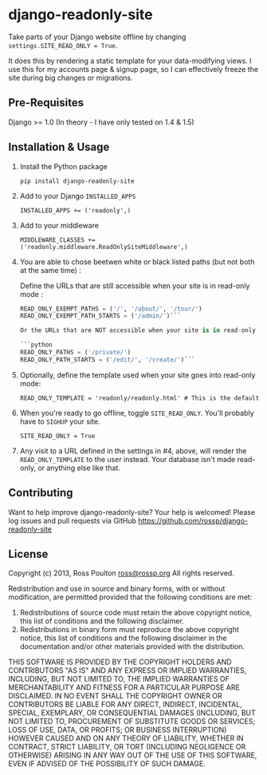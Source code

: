 django-readonly-site
====================

Take parts of your Django website offline by changing `settings.SITE_READ_ONLY = True`.

It does this by rendering a static template for your data-modifying views. I use this for my accounts page & signup page, so I can effectively freeze the site during big changes or migrations.

Pre-Requisites
--------------

Django >= 1.0 (In theory - I have only tested on 1.4 & 1.5)


Installation & Usage
--------------------

1. Install the Python package

   `pip install django-readonly-site`

2. Add to your Django `INSTALLED_APPS`

   `INSTALLED_APPS += ('readonly',)`

3. Add to your middleware

   `MIDDLEWARE_CLASSES += ('readonly.middleware.ReadOnlySiteMiddleware',)`

4. You are able to chose beetwen white or black listed paths (but not both at the same time) :

   Define the URLs that are still accessible when your site is in read-only mode :

   ```python
   READ_ONLY_EXEMPT_PATHS = ('/', '/about/', '/tour/')
   READ_ONLY_EXEMPT_PATH_STARTS = ('/admin/')```

   Or the URLs that are NOT accessible when your site is in read-only mode :

   ```python
   READ_ONLY_PATHS = ('/private/')
   READ_ONLY_PATH_STARTS = ('/edit/', '/create/')```


5. Optionally, define the template used when your site goes into read-only mode:

   `READ_ONLY_TEMPLATE = 'readonly/readonly.html' # This is the default`

6. When you're ready to go offline, toggle `SITE_READ_ONLY`. You'll probably have to `SIGHUP` your site.

   `SITE_READ_ONLY = True`

7. Any visit to a URL defined in the settings in #4, above, will render the `READ_ONLY_TEMPLATE` to the user instead. Your database isn't made read-only, or anything else like that.

Contributing
------------

Want to help improve django-readonly-site? Your help is welcomed! Please log issues and pull requests via GitHub https://github.com/rossp/django-readonly-site


License
-------

Copyright (c) 2013, Ross Poulton <ross@rossp.org>
All rights reserved.

Redistribution and use in source and binary forms, with or without
modification, are permitted provided that the following conditions are met: 

1. Redistributions of source code must retain the above copyright notice, this
   list of conditions and the following disclaimer. 
2. Redistributions in binary form must reproduce the above copyright notice,
   this list of conditions and the following disclaimer in the documentation
   and/or other materials provided with the distribution. 

THIS SOFTWARE IS PROVIDED BY THE COPYRIGHT HOLDERS AND CONTRIBUTORS "AS IS" AND
ANY EXPRESS OR IMPLIED WARRANTIES, INCLUDING, BUT NOT LIMITED TO, THE IMPLIED
WARRANTIES OF MERCHANTABILITY AND FITNESS FOR A PARTICULAR PURPOSE ARE
DISCLAIMED. IN NO EVENT SHALL THE COPYRIGHT OWNER OR CONTRIBUTORS BE LIABLE FOR
ANY DIRECT, INDIRECT, INCIDENTAL, SPECIAL, EXEMPLARY, OR CONSEQUENTIAL DAMAGES
(INCLUDING, BUT NOT LIMITED TO, PROCUREMENT OF SUBSTITUTE GOODS OR SERVICES;
LOSS OF USE, DATA, OR PROFITS; OR BUSINESS INTERRUPTION) HOWEVER CAUSED AND
ON ANY THEORY OF LIABILITY, WHETHER IN CONTRACT, STRICT LIABILITY, OR TORT
(INCLUDING NEGLIGENCE OR OTHERWISE) ARISING IN ANY WAY OUT OF THE USE OF THIS
SOFTWARE, EVEN IF ADVISED OF THE POSSIBILITY OF SUCH DAMAGE.


